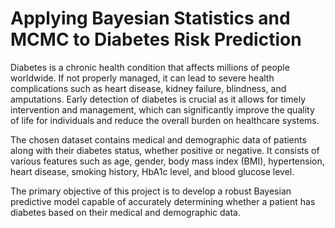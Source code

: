 # Applying Bayesian Statistics and MCMC to Diabetes Risk Prediction

Diabetes is a chronic health condition that affects millions of people worldwide. If not properly managed, it can lead to severe health complications such as heart disease, kidney failure, blindness, and amputations. Early detection of diabetes is crucial as it allows for timely intervention and management, which can significantly improve the quality of life for individuals and reduce the overall burden on healthcare systems.

The chosen dataset contains medical and demographic data of patients along with their diabetes status, whether positive or negative. It consists of various features such as age, gender, body mass index (BMI), hypertension, heart disease, smoking history, HbA1c level, and blood glucose level.

The primary objective of this project is to develop a robust Bayesian predictive model capable of accurately determining whether a patient has diabetes based on their medical and demographic data.
